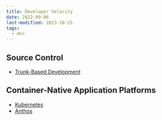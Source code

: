 ```yaml
---
title: Developer Velocity
date: 2022-09-06
last-modified: 2023-10-23
tags:
  - moc
---
```


## Source Control

- [Trunk-Based Development](notes/Trunk-Based%20Development.md)

## Container-Native Application Platforms

- [Kubernetes](notes/moc/Kubernetes.md)
- [Anthos](notes/Anthos.md)
